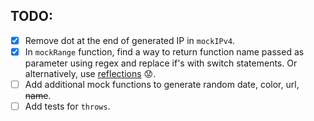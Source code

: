 ## TODO:
- [x] Remove dot at the end of generated IP in `mockIPv4`.
- [x] In `mockRange` function, find a way to return function
name passed as parameter using regex and replace if's with
switch statements. Or alternatively, use [reflections] :worried:.
- [ ] Add additional mock functions to generate random date,
color, url, ~~name~~.
- [ ] Add tests for `throws`.

[reflections]: https://en.wikipedia.org/wiki/Reflection_(computer_programming)
